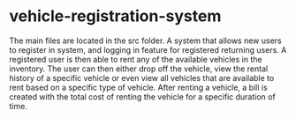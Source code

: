 # vehicle-registration-system
The main files are located in the src folder.
A system that allows new users to register in system, and logging in feature for registered returning users. A registered user is then able to
rent any of the available vehicles in the inventory. The user can then either drop off the vehicle, view the rental history of a specific vehicle
or even view all vehicles that are available to rent based on a specific type of vehicle. After renting a vehicle, a bill is created with the
total cost of renting the vehicle for a specific duration of time. 
